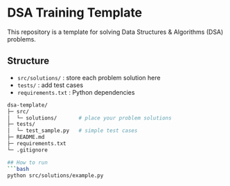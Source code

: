 # DSA Training Template

This repository is a template for solving Data Structures & Algorithms (DSA) problems.

## Structure
- `src/solutions/` : store each problem solution here  
- `tests/` : add test cases  
- `requirements.txt` : Python dependencies  

```bash
dsa-template/
├─ src/
│  └─ solutions/       # place your problem solutions
├─ tests/
│  └─ test_sample.py   # simple test cases
├─ README.md
├─ requirements.txt
└─ .gitignore

## How to run
```bash
python src/solutions/example.py
